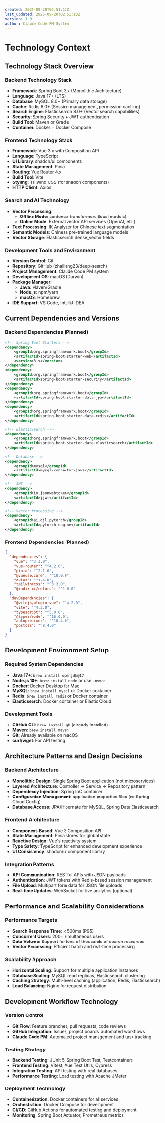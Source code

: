 ```yaml
---
created: 2025-09-20T02:51:13Z
last_updated: 2025-09-20T02:51:13Z
version: 1.0
author: Claude Code PM System
---
```


# Technology Context

## Technology Stack Overview

### Backend Technology Stack
- **Framework**: Spring Boot 3.x (Monolithic Architecture)
- **Language**: Java 17+ (LTS)
- **Database**: MySQL 8.0+ (Primary data storage)
- **Cache**: Redis 6.0+ (Session management, permission caching)
- **Search Engine**: Elasticsearch 8.0+ (Vector search capabilities)
- **Security**: Spring Security + JWT authentication
- **Build Tool**: Maven or Gradle
- **Container**: Docker + Docker Compose

### Frontend Technology Stack
- **Framework**: Vue 3.x with Composition API
- **Language**: TypeScript
- **UI Library**: shadcn/ui components
- **State Management**: Pinia
- **Routing**: Vue Router 4.x
- **Build Tool**: Vite
- **Styling**: Tailwind CSS (for shadcn components)
- **HTTP Client**: Axios

### Search and AI Technology
- **Vector Processing**:
  - **Offline Mode**: sentence-transformers (local models)
  - **Online Mode**: External vector API services (OpenAI, etc.)
- **Text Processing**: IK Analyzer for Chinese text segmentation
- **Semantic Models**: Chinese pre-trained language models
- **Vector Storage**: Elasticsearch dense_vector fields

### Development Tools and Environment
- **Version Control**: Git
- **Repository**: GitHub (zhailiang23/deep-search)
- **Project Management**: Claude Code PM system
- **Development OS**: macOS (Darwin)
- **Package Manager**:
  - **Java**: Maven/Gradle
  - **Node.js**: npm/yarn
  - **macOS**: Homebrew
- **IDE Support**: VS Code, IntelliJ IDEA

## Current Dependencies and Versions

### Backend Dependencies (Planned)
```xml
<!-- Spring Boot Starters -->
<dependency>
    <groupId>org.springframework.boot</groupId>
    <artifactId>spring-boot-starter-web</artifactId>
    <version>3.x</version>
</dependency>
<dependency>
    <groupId>org.springframework.boot</groupId>
    <artifactId>spring-boot-starter-security</artifactId>
</dependency>
<dependency>
    <groupId>org.springframework.boot</groupId>
    <artifactId>spring-boot-starter-data-jpa</artifactId>
</dependency>
<dependency>
    <groupId>org.springframework.boot</groupId>
    <artifactId>spring-boot-starter-data-redis</artifactId>
</dependency>

<!-- Elasticsearch -->
<dependency>
    <groupId>org.springframework.boot</groupId>
    <artifactId>spring-boot-starter-data-elasticsearch</artifactId>
</dependency>

<!-- Database -->
<dependency>
    <groupId>mysql</groupId>
    <artifactId>mysql-connector-java</artifactId>
</dependency>

<!-- JWT -->
<dependency>
    <groupId>io.jsonwebtoken</groupId>
    <artifactId>jjwt</artifactId>
</dependency>

<!-- Vector Processing -->
<dependency>
    <groupId>ai.djl.pytorch</groupId>
    <artifactId>pytorch-engine</artifactId>
</dependency>
```

### Frontend Dependencies (Planned)
```json
{
  "dependencies": {
    "vue": "^3.3.0",
    "vue-router": "^4.2.0",
    "pinia": "^2.1.0",
    "@vueuse/core": "^10.0.0",
    "axios": "^1.4.0",
    "tailwindcss": "^3.3.0",
    "@radix-ui/colors": "^1.0.0"
  },
  "devDependencies": {
    "@vitejs/plugin-vue": "^4.2.0",
    "vite": "^4.3.0",
    "typescript": "^5.0.0",
    "@types/node": "^18.0.0",
    "autoprefixer": "^10.4.0",
    "postcss": "^8.4.0"
  }
}
```

## Development Environment Setup

### Required System Dependencies
- **Java 17+**: `brew install openjdk@17`
- **Node.js 18+**: `brew install node` or use `.nvmrc`
- **Docker**: Docker Desktop for Mac
- **MySQL**: `brew install mysql` or Docker container
- **Redis**: `brew install redis` or Docker container
- **Elasticsearch**: Docker container or Elastic Cloud

### Development Tools
- **GitHub CLI**: `brew install gh` (already installed)
- **Maven**: `brew install maven`
- **Git**: Already available on macOS
- **curl/wget**: For API testing

## Architecture Patterns and Design Decisions

### Backend Architecture
- **Monolithic Design**: Single Spring Boot application (not microservices)
- **Layered Architecture**: Controller → Service → Repository pattern
- **Dependency Injection**: Spring IoC container
- **Configuration Management**: application.properties files (no Spring Cloud Config)
- **Database Access**: JPA/Hibernate for MySQL, Spring Data Elasticsearch

### Frontend Architecture
- **Component-Based**: Vue 3 Composition API
- **State Management**: Pinia stores for global state
- **Reactive Design**: Vue's reactivity system
- **Type Safety**: TypeScript for enhanced development experience
- **UI Consistency**: shadcn/ui component library

### Integration Patterns
- **API Communication**: RESTful APIs with JSON payloads
- **Authentication**: JWT tokens with Redis-based session management
- **File Upload**: Multipart form data for JSON file uploads
- **Real-time Updates**: WebSocket for live analytics (optional)

## Performance and Scalability Considerations

### Performance Targets
- **Search Response Time**: < 500ms (P95)
- **Concurrent Users**: 200+ simultaneous users
- **Data Volume**: Support for tens of thousands of search resources
- **Vector Processing**: Efficient batch and real-time processing

### Scalability Approach
- **Horizontal Scaling**: Support for multiple application instances
- **Database Scaling**: MySQL read replicas, Elasticsearch clustering
- **Caching Strategy**: Multi-level caching (application, Redis, Elasticsearch)
- **Load Balancing**: Nginx for request distribution

## Development Workflow Technology

### Version Control
- **Git Flow**: Feature branches, pull requests, code reviews
- **GitHub Integration**: Issues, project boards, automated workflows
- **Claude Code PM**: Automated project management and task tracking

### Testing Strategy
- **Backend Testing**: JUnit 5, Spring Boot Test, Testcontainers
- **Frontend Testing**: Vitest, Vue Test Utils, Cypress
- **Integration Testing**: API testing with real databases
- **Performance Testing**: Load testing with Apache JMeter

### Deployment Technology
- **Containerization**: Docker containers for all services
- **Orchestration**: Docker Compose for development
- **CI/CD**: GitHub Actions for automated testing and deployment
- **Monitoring**: Spring Boot Actuator, Prometheus metrics